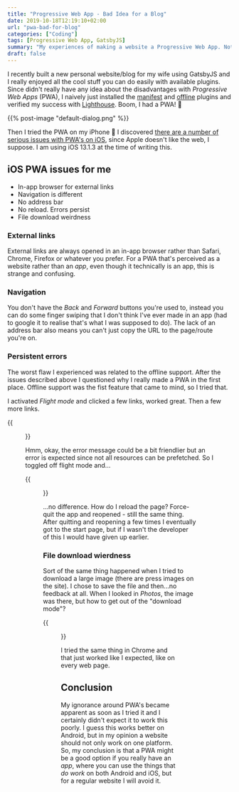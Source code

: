 ```yaml
---
title: "Progressive Web App - Bad Idea for a Blog"
date: 2019-10-18T12:19:10+02:00
url: "pwa-bad-for-blog"
categories: ["Coding"]
tags: [Progressive Web App, GatsbyJS]
summary: "My experiences of making a website a Progressive Web App. Not a good idea when it's truly a website rather than an app."
draft: false
---
```


I recently built a new personal website/blog for my wife using GatsbyJS and I really enjoyed all the cool stuff you can do easily with available plugins. Since didn't really have any idea about the disadvantages with _Progressive Web Apps_ (PWA), I naively just installed the [manifest][1]
and [offline][2] plugins and verified my success with [Lighthouse][3]. Boom, I had a PWA! 🎉

{{% post-image "default-dialog.png" %}}

Then I tried the PWA on my iPhone 🙁 I discovered [there are a number of serious issues with PWA's on iOS][4], since Apple doesn't like the web, I suppose. I am using iOS 13.1.3 at the time of writing this.

## iOS PWA issues for me
* In-app browser for external links
* Navigation is different
* No address bar
* No reload. Errors persist
* File download weirdness

### External links
External links are always opened in an in-app browser rather than Safari, Chrome, Firefox or whatever you prefer. For a PWA that's perceived as a website rather than an _app_, even though it technically is an app, this is strange and confusing.

### Navigation
You don't have the _Back_ and _Forward_ buttons you're used to, instead you can do some finger swiping that I don't think I've ever made in an app (had to google it to realise that's what I was supposed to do). The lack of an address bar also means you can't just copy the URL to the page/route you're on.

### Persistent errors
The worst flaw I experienced was related to the offline support. After the issues described above I questioned why I really made a PWA in the first place. Offline support was the fist feature that came to mind, so I tried that.

I activated _Flight mode_ and clicked a few links, worked great. Then a few more links.

{{<figure src="/images/20191017_211100000_iOS.png" alt="Safari cannot open the page. Error: FetchEvent.respondWith received an error: TypeError: Internet connection seems down." class="image-border" width="400" caption="Safari cannot open the page (screenshot in Swedish)">}}

Hmm, okay, the error message could be a bit friendlier but an error is expected since not all resources can be prefetched. So I toggled off flight mode and...


{{<figure src="/images/20191017_211100000_iOS.png" alt="Safari cannot open the page. Error: FetchEvent.respondWith received an error: TypeError: Internet connection seems down." class="image-border" width="400">}}

...no difference. How do I reload the page? Force-quit the app and reopened - still the same thing. After quitting and reopening a few times I eventually got to the start page, but if I wasn't the developer of this I would have given up earlier.

### File download wierdness

Sort of the same thing happened when I tried to download a large image (there are press images on the site). I chose to save the file and then...no feedback at all. When I looked in _Photos_, the image was there, but how to get out of the "download mode"? 

{{<figure src="/images/20191017_211351000_iOS.png" alt="pressbild-2-0c3....jpg. JPEG image 10.7 MB Open in iMovie, More..." class="image-border" width="400">}}

I tried the same thing in Chrome and that just worked like I expected, like on every web page.

## Conclusion
My ignorance around PWA's became apparent as soon as I tried it and I certainly didn't expect it to work this poorly.
I guess this works better on Android, but in my opinion a website should not only work on one platform. So, my conclusion is that a PWA might be a good option if you really have an _app_, where you can use the things that _do work_ on both Android and iOS, but for a regular website I will avoid it.



[1]: https://www.gatsbyjs.org/packages/gatsby-plugin-manifest
[2]: https://www.gatsbyjs.org/packages/gatsby-plugin-offline
[3]: https://developers.google.com/web/tools/lighthouse
[4]: https://medium.com/@firt/whats-new-on-ios-12-2-for-progressive-web-apps-75c348f8e945


